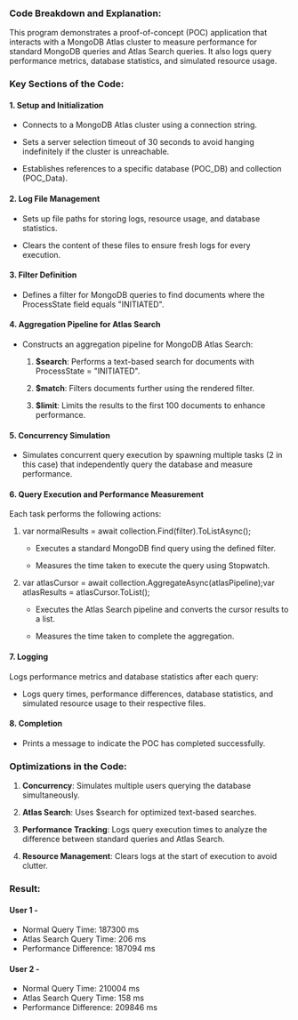 ### Code Breakdown and Explanation:

This program demonstrates a proof-of-concept (POC) application that interacts with a MongoDB Atlas cluster to measure performance for standard MongoDB queries and Atlas Search queries. It also logs query performance metrics, database statistics, and simulated resource usage.


### Key Sections of the Code:

#### 1\. **Setup and Initialization**

*   Connects to a MongoDB Atlas cluster using a connection string.
    
*   Sets a server selection timeout of 30 seconds to avoid hanging indefinitely if the cluster is unreachable.
    
*   Establishes references to a specific database (POC\_DB) and collection (POC\_Data).
    

#### 2\. **Log File Management**

*   Sets up file paths for storing logs, resource usage, and database statistics.
    
*   Clears the content of these files to ensure fresh logs for every execution.
    

#### 3\. **Filter Definition**

*   Defines a filter for MongoDB queries to find documents where the ProcessState field equals "INITIATED".
    

#### 4\. **Aggregation Pipeline for Atlas Search**

*   Constructs an aggregation pipeline for MongoDB Atlas Search:
    
    1.  **$search**: Performs a text-based search for documents with ProcessState = "INITIATED".
        
    2.  **$match**: Filters documents further using the rendered filter.
        
    3.  **$limit**: Limits the results to the first 100 documents to enhance performance.
        

#### 5\. **Concurrency Simulation**

*   Simulates concurrent query execution by spawning multiple tasks (2 in this case) that independently query the database and measure performance.
    

#### 6\. **Query Execution and Performance Measurement**

Each task performs the following actions:

1.  var normalResults = await collection.Find(filter).ToListAsync();
    
    *   Executes a standard MongoDB find query using the defined filter.
        
    *   Measures the time taken to execute the query using Stopwatch.
        
2.  var atlasCursor = await collection.AggregateAsync(atlasPipeline);var atlasResults = atlasCursor.ToList();
    
    *   Executes the Atlas Search pipeline and converts the cursor results to a list.
        
    *   Measures the time taken to complete the aggregation.
        

#### 7\. **Logging**

Logs performance metrics and database statistics after each query:

*   Logs query times, performance differences, database statistics, and simulated resource usage to their respective files.
    

#### 8\. **Completion**

*   Prints a message to indicate the POC has completed successfully.
    

### Optimizations in the Code:

1.  **Concurrency**: Simulates multiple users querying the database simultaneously.
    
2.  **Atlas Search**: Uses $search for optimized text-based searches.
    
3.  **Performance Tracking**: Logs query execution times to analyze the difference between standard queries and Atlas Search.
    
4.  **Resource Management**: Clears logs at the start of execution to avoid clutter.


### Result:

#### User 1 -
*   Normal Query Time: 187300 ms
*   Atlas Search Query Time: 206 ms
*   Performance Difference: 187094 ms

#### User 2 -
*   Normal Query Time: 210004 ms
*   Atlas Search Query Time: 158 ms
*   Performance Difference: 209846 ms

